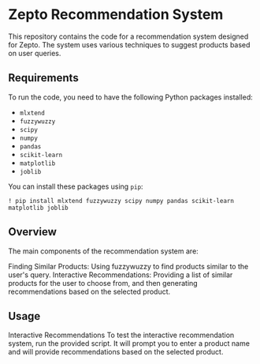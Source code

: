 
# Zepto Recommendation System

This repository contains the code for a recommendation system designed for Zepto. The system uses various techniques to suggest products based on user queries.

## Requirements

To run the code, you need to have the following Python packages installed:

- `mlxtend`
- `fuzzywuzzy`
- `scipy`
- `numpy`
- `pandas`
- `scikit-learn`
- `matplotlib`
- `joblib`

You can install these packages using `pip`:


``` ! pip install mlxtend fuzzywuzzy scipy numpy pandas scikit-learn matplotlib joblib ```


## Overview
The main components of the recommendation system are:

Finding Similar Products: Using fuzzywuzzy to find products similar to the user's query.
Interactive Recommendations: Providing a list of similar products for the user to choose from, and then generating recommendations based on the selected product.


## Usage
Interactive Recommendations
To test the interactive recommendation system, run the provided script. It will prompt you to enter a product name and will provide recommendations based on the selected product.



